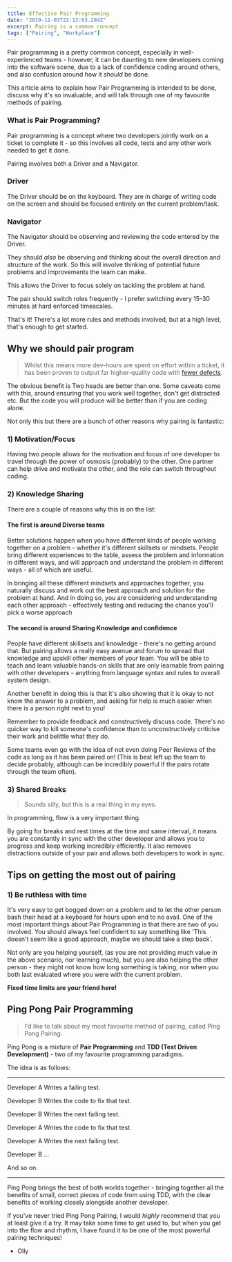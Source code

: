 ```yaml
---
title: Effective Pair Programming
date: "2019-11-03T22:12:03.284Z"
excerpt: Pairing is a common concept 
tags: ["Pairing", "Workplace"]
---
```


Pair programming is a pretty common concept, especially in well-experienced teams - however, it can be daunting to new developers coming into the software scene, due to a lack of confidence coding around others, and also confusion around how it _should_ be done. 

This article aims to explain <span class="blogpost-highlighted">how Pair Programming is intended to be done, discuss why it's so invaluable, and will talk through one of my favourite methods of pairing. </span>

### What is Pair Programming?

Pair programming is a concept where two developers jointly work on a ticket to complete it - so this involves all code, tests and any other work needed to get it done.

Pairing involves both a <span class="blogpost-highlighted">Driver</span> and a <span class="blogpost-highlighted-blue">Navigator</span>. 

### <span class="blogpost-highlighted">Driver</span>

The Driver should be on the keyboard. They are in charge of writing code on the screen and should be focused entirely on the current problem/task. 

### <span class="blogpost-highlighted-blue">Navigator</span>

The Navigator should be observing and reviewing the code entered by the Driver. 

They should _also_ be observing and thinking about the overall direction and structure of the work. So this will involve thinking of potential future problems and improvements the team can make.

This allows the Driver to focus solely on tackling the problem at hand.

<span class="blogpost-highlighted">The pair should switch roles frequently - I prefer switching every 15-30 minutes at hard enforced timescales.</span>

That's it! There's a lot more rules and methods involved, but at a high level, that's enough to get started. 

## Why we should pair program
> Whilst this means more dev-hours are spent on effort within a ticket, it has been proven to output far higher-quality code with [fewer defects](https://collaboration.csc.ncsu.edu/laurie/Papers/XPSardinia.PDF). 

The obvious benefit is <span class="blogpost-highlighted">Two heads are better than one</span>. Some caveats come with this, around ensuring that you work well together, don't get distracted etc. But the code you will produce will be better than if you are coding alone. 

Not only this but there are a bunch of other reasons why pairing is fantastic:

### 1) Motivation/Focus
Having two people allows for the motivation and focus of one developer to travel through the power of osmosis (probably) to the other. One partner can help drive and motivate the other, and the role can switch throughout coding.

### 2) Knowledge Sharing
There are a couple of reasons why this is on the list:

#### The first is around Diverse teams

Better solutions happen when you have different kinds of people working together on a problem - whether it's different skillsets or mindsets. People bring different experiences to the table, assess the problem and information in different ways, and will approach and understand the problem in different ways - all of which are useful. 

In bringing all these different mindsets and approaches together, you naturally discuss and work out the best approach and solution for the problem at hand. And in doing so, you are considering and understanding each other approach - <span class="blogpost-highlighted"> effectively testing and reducing the chance you'll pick a worse approach</span>

#### The second is around Sharing Knowledge and confidence
People have different skillsets and knowledge - there's no getting around that. But pairing allows a really easy avenue and forum to spread that knowledge and upskill other members of your team. You will be able to teach and learn valuable hands-on skills that are only learnable from pairing with other developers - anything from language syntax and rules to overall system design.

Another benefit in doing this is that it's also showing that it is okay to not know the answer to a problem, and asking for help is much easier when there is a person right next to you!

<span class="blogpost-highlighted">Remember to provide feedback and constructively discuss code</span>. There's no quicker way to kill someone's confidence than to unconstructively criticise their work and belittle what they do. 

Some teams even go with the idea of not even doing Peer Reviews of the code as long as it has been paired on! (This is best left up the team to decide probably, although can be incredibly powerful if the pairs rotate through the team often).

### 3) Shared Breaks

> Sounds silly, but this is a real thing in my eyes. 

<span class="blogpost-highlighted">In programming, flow is a very important thing.</span>

By going for breaks and rest times at the time and same interval, it means you are constantly in sync with the other developer and allows you to progress and keep working incredibly efficiently. It also removes distractions outside of your pair and allows both developers to work in sync.

## Tips on getting the most out of pairing

### 1) Be ruthless with time
It's very easy to get bogged down on a problem and to let the other person bash their head at a keyboard for hours upon end to no avail. One of the most important things about Pair Programming is that <span class="blogpost-highlighted">there are two of you involved</span>. You should always feel confident to say something like 'This doesn't seem like a good approach, maybe we should take a step back'. 

Not only are you helping yourself, (as you are not providing much value in the above scenario, nor learning much), but you are also helping the other person - they might not know how long something is taking, nor when you both last evaluated where you were with the current problem. 

**Fixed time limits are your friend here!**

## Ping Pong Pair Programming

> I'd like to talk about my most favourite method of pairing, called Ping Pong Pairing.

Ping Pong is a mixture of **Pair Programming** and **TDD (Test Driven Development)** - two of my favourite programming paradigms. 

The idea is as follows:
<hr/>

<span class="blogpost-highlighted">Developer A</span> Writes a failing test.

<span class="blogpost-highlighted-blue">Developer B</span> Writes the code to fix that test.

<span class="blogpost-highlighted-blue">Developer B</span> Writes the next failing test.

<span class="blogpost-highlighted">Developer A</span> Writes the code to fix that test.

<span class="blogpost-highlighted">Developer A</span> Writes the next failing test.

<span class="blogpost-highlighted-blue">Developer B</span> ...

And so on.
<hr/>

Ping Pong brings the best of both worlds together - bringing together all the benefits of small, correct pieces of code from using TDD, with the clear benefits of working closely alongside another developer. 

If you've never tried Ping Pong Pairing, I would _highly_ recommend that you at least give it a try. It may take some time to get used to, but when you get into the flow and rhythm, I have found it to be one of the most powerful pairing techniques!

- Olly
